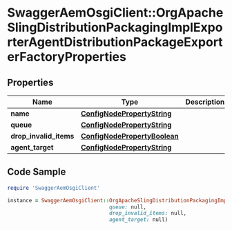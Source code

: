 # SwaggerAemOsgiClient::OrgApacheSlingDistributionPackagingImplExporterAgentDistributionPackageExporterFactoryProperties

## Properties

Name | Type | Description | Notes
------------ | ------------- | ------------- | -------------
**name** | [**ConfigNodePropertyString**](ConfigNodePropertyString.md) |  | [optional] 
**queue** | [**ConfigNodePropertyString**](ConfigNodePropertyString.md) |  | [optional] 
**drop_invalid_items** | [**ConfigNodePropertyBoolean**](ConfigNodePropertyBoolean.md) |  | [optional] 
**agent_target** | [**ConfigNodePropertyString**](ConfigNodePropertyString.md) |  | [optional] 

## Code Sample

```ruby
require 'SwaggerAemOsgiClient'

instance = SwaggerAemOsgiClient::OrgApacheSlingDistributionPackagingImplExporterAgentDistributionPackageExporterFactoryProperties.new(name: null,
                                 queue: null,
                                 drop_invalid_items: null,
                                 agent_target: null)
```


